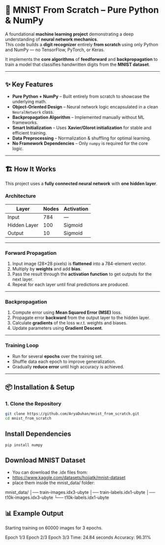 # 🧠 MNIST From Scratch – Pure Python & NumPy

A foundational **machine learning project** demonstrating a deep understanding of **neural network mechanics**.  
This code builds a **digit recognizer** entirely **from scratch** using only Python and NumPy — no TensorFlow, PyTorch, or Keras.  

It implements the **core algorithms** of **feedforward** and **backpropagation** to train a model that classifies handwritten digits from the **MNIST dataset**.

---

## ✨ Key Features

- **Pure Python + NumPy** – Built entirely from scratch to showcase the underlying math.
- **Object-Oriented Design** – Neural network logic encapsulated in a clean `NeuralNetwork` class.
- **Backpropagation Algorithm** – Implemented manually without ML frameworks.
- **Smart Initialization** – Uses **Xavier/Glorot initialization** for stable and efficient training.
- **Data Preprocessing** – Normalization & shuffling for optimal learning.
- **No Framework Dependencies** – Only `numpy` is required for the core logic.

---

## 🏗 How It Works

This project uses a **fully connected neural network** with **one hidden layer**.

### **Architecture**
| Layer        | Nodes | Activation |
|--------------|-------|------------|
| Input        | 784   | —          |
| Hidden Layer | 100   | Sigmoid    |
| Output       | 10    | Sigmoid    |

---

### **Forward Propagation**
1. Input image (28×28 pixels) is **flattened** into a 784-element vector.
2. Multiply by **weights** and add **bias**.
3. Pass the result through the **activation function** to get outputs for the next layer.
4. Repeat for each layer until final predictions are produced.

---

### **Backpropagation**
1. Compute error using **Mean Squared Error (MSE)** loss.
2. Propagate error **backward** from the output layer to the hidden layer.
3. Calculate **gradients** of the loss w.r.t. weights and biases.
4. Update parameters using **Gradient Descent**.

---

### **Training Loop**
- Run for several **epochs** over the training set.
- Shuffle data each epoch to improve generalization.
- Gradually **reduce error** until high accuracy is achieved.

---

## 📦 Installation & Setup

### **1. Clone the Repository**
```bash
git clone https://github.com/AryaDuhan/mnist_from_scratch.git
cd mnist_from_scratch
```

## Install Dependencies
```bash
pip install numpy
```

## Download MNIST Dataset
- You can download the .idx files from:
- https://www.kaggle.com/datasets/hojjatk/mnist-dataset
- place them inside the mnist_data/ folder:

mnist_data/
│── train-images.idx3-ubyte
│── train-labels.idx1-ubyte
│── t10k-images.idx3-ubyte
└── t10k-labels.idx1-ubyte

## 📊 Example Output
Starting training on 60000 images for 3 epochs.

Epoch 1/3
Epoch 2/3
Epoch 3/3
Time: 24.84 seconds
Accuracy: 96.31%
